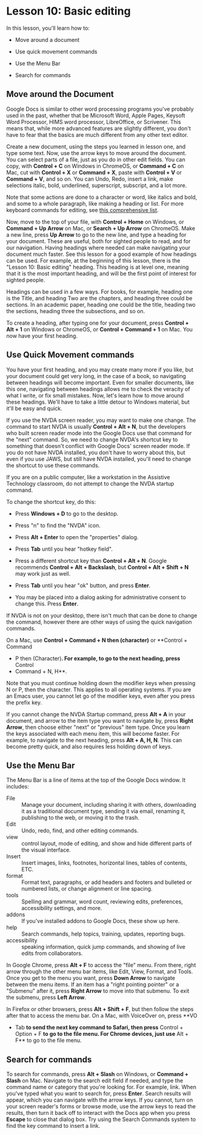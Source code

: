 # Lesson 10: Basic editing

In this lesson, you'll learn how to:

- Move around a document

- Use quick movement commands

- Use the Menu Bar

- Search for commands

## Move around the Document

Google Docs is similar to other word processing programs you've probably used in the past, whether that be Microsoft Word, Apple Pages, Keysoft Word Processor, HIMS word processor, LibreOffice, or Scrivener. This means that, while more advanced features are slightly different, you don't have to fear that the basics are much different from any other text editor.

Create a new document, using the steps you learned in lesson one, and type some text. Now, use the arrow keys to move around the document. You can select parts of a file, just as you do in other edit fields. You can copy, with **Control + C** on Windows in ChromeOS, or **Command + C** on Mac, cut with **Control + X** or **Command + X**, paste with **Control + V** or **Command + V**, and so on. You can Undo, Redo, insert a link, make selections italic, bold, underlined, superscript, subscript, and a lot more.

Note that some actions are done to a character or word, like italics and bold, and some to a whole paragraph, like making a heading or list. For more keyboard commands for editing, see [this comprehensive list](https://support.google.com/docs/answer/179738?co=GENIE.Platform%3DDesktop&oco=1).

Now, move to the top of your file, with **Control + Home** on Windows, or **Command + Up Arrow** on Mac, or **Search + Up Arrow** on ChromeOS. Make a new line, press **Up Arrow** to go to the new line, and type a heading for your document. These are useful, both for sighted people to read, and for our navigation. Having headings where needed can make navigating your document much faster. See this lesson for a good example of how headings can be used. For example, at the beginning of this lesson, there is the "Lesson 10: Basic editing" heading. This heading is at level one, meaning that it is the most important heading, and will be the first point of interest for sighted people.

Headings can be used in a few ways. For books, for example, heading one is the Title, and heading Two are the chapters, and heading three could be sections. In an academic paper, heading one could be the title, heading two the sections, heading three the subsections, and so on.

To create a heading, after typing one for your document, press **Control + Alt + 1** on Windows or ChromeOS, or **Control + Command + 1** on Mac. You now have your first heading.

## Use Quick Movement commands

You have your first heading, and you may create many more if you like, but your document could get very long, in the case of a book, so navigating between headings will become important. Even for smaller documents, like this one, navigating between headings allows me to check the veracity of what I write, or fix small mistakes. Now, let's learn how to move around these headings. We'll have to take a little detour to Windows material, but it'll be easy and quick.

If you use the NVDA screen reader, you may want to make one change. The command to start NVDA is usually **Control + Alt + N**, but the developers who built screen reader mode into the Google Docs use that command for the "next" command. So, we need to change NVDA's shortcut key to something that doesn't conflict with Google Docs' screen reader mode. If you do not have NVDA installed, you don't have to worry about this, but even if you use JAWS, but still have NVDA installed, you'll need to change the shortcut to use these commands.

If you are on a public computer, like a workstation in the Assistive Technology classroom, do not attempt to change the NVDA startup command.

To change the shortcut key, do this:

- Press **Windows + D** to go to the desktop.

- Press "n" to find the "NVDA" icon.

- Press **Alt + Enter** to open the "properties" dialog.

- Press **Tab** until you hear "hotkey field".

- Press a different shortcut key than **Control + Alt + N**. Google recommends **Control + Alt + Backslash**, but **Control + Alt + Shift + N** may work just as well.

- Press **Tab** until you hear "ok" button, and press **Enter**.

- You may be placed into a dialog asking for administrative consent to change this. Press **Enter**.

If NVDA is not on your desktop, there isn't much that can be done to change the command, however there are other ways of using the quick navigation commands.

On a Mac, use **Control + Command + N then (character)** or **Control + Command

- P then (Character)**. For example, to go to the next heading, press** Control
- Command + N, H**.

Note that you must continue holding down the modifier keys when pressing N or P, then the character. This applies to all operating systems. If you are an Emacs user, you cannot let go of the modifier keys, even after you press the prefix key.

If you cannot change the NVDA Startup command, press **Alt + A** in your document, and arrow to the item type you want to navigate by, press **Right Arrow**, then choose either "next" or "previous" item type. Once you learn the keys associated with each menu item, this will become faster. For example, to navigate to the next heading, press **Alt + A, H, N**. This can become pretty quick, and also requires less holding down of keys.

## Use the Menu Bar

The Menu Bar is a line of items at the top of the Google Docs window. It includes:

<dl>
  <dt>File</dt>
  <dd>Manage your document, including sharing it with others, downloading it as a traditional document type, sending it via email, renaming it, publishing to the web, or moving it to the trash.</dd>
  <dt>Edit</dt>
  <dd>Undo, redo, find, and other editing commands.</dd>
  <dt>view</dt>
  <dd>control layout, mode of editing, and show and hide different parts of the visual interface.</dd>
  <dt>Insert</dt>
  <dd>Insert images, links, footnotes, horizontal lines, tables of contents, ETC.</dd>
  <dt>format</dt>
  <dd>Format text, paragraphs, or add headers and footers and bulleted or numbered lists, or change alignment or line spacing.</dd>
  <dt>tools</dt>
  <dd>Spelling and grammar, word count, reviewing edits, preferences, accessibility settings, and more.</dd>
  <dt>addons</dt>
  <dd>If you've installed addons to Google Docs, these show up here.</dd>
  <dt>help</dt>
  <dd>Search commands, help topics, training, updates, reporting bugs.</dd>
  <dt>accessibility</dt>
  <dd>speaking information, quick jump commands, and showing of live edits from collaborators.</dd>
</dl>

In Google Chrome, press **Alt + F** to access the "file" menu. From there, right arrow through the other menu bar items, like Edit, View, Format, and Tools. Once you get to the menu you want, press **Down Arrow** to navigate between the menu items. If an item has a "right pointing pointer" or a "Submenu" after it, press **Right Arrow** to move into that submenu. To exit the submenu, press **Left Arrow**.

In Firefox or other browsers, press **Alt + Shift + F**, but then follow the steps after that to access the menu bar. On a Mac, with VoiceOver on, press **VO

- Tab **to send the next key command to Safari, then press** Control + Option + F **to go to the file menu. For Chrome devices, just use** Alt + F** to go to the file menu.

## Search for commands

To search for commands, press **Alt + Slash** on Windows, or **Command + Slash** on Mac. Navigate to the search edit field if needed, and type the command name or category that you're looking for. For example, link. When you've typed what you want to search for, press **Enter**. Search results will appear, which you can navigate with the arrow keys. If you cannot, turn on your screen reader's forms or browse mode, use the arrow keys to read the results, then turn it back off to interact with the Docs app when you press **Escape** to close that dialog box. Try using the Search Commands system to find the key command to insert a link.
